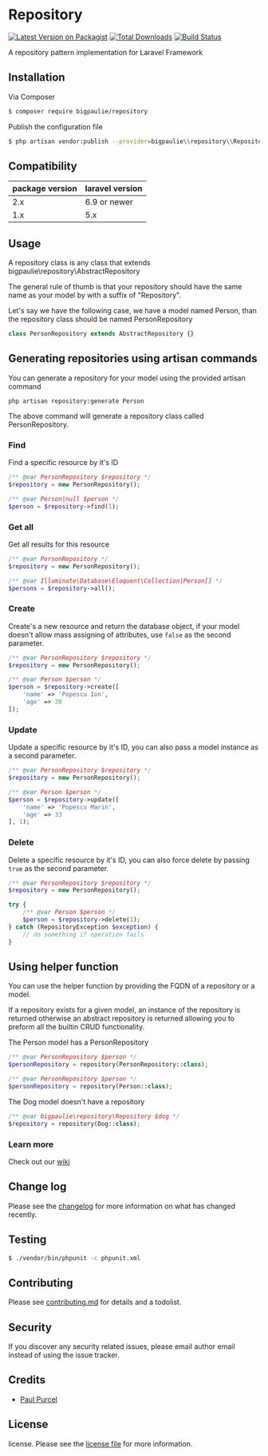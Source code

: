 # Repository

[![Latest Version on Packagist][ico-version]][link-packagist]
[![Total Downloads][ico-downloads]][link-downloads]
[![Build Status][ico-travis]][link-travis]

A repository pattern implementation for Laravel Framework

## Installation

Via Composer

``` bash
$ composer require bigpaulie/repository
```

Publish the configuration file
```bash
$ php artisan vendor:publish --provider=bigpaulie\\repository\\RepositoryServiceProvider --tag=repository.config
```

## Compatibility
|package version|laravel version|
|---------------|---------------|
|2.x            | 6.9 or newer  |
|1.x            | 5.x           |

## Usage
A repository class is any class that extends bigpaulie\repository\AbstractRepository

The general rule of thumb is that your repository should have the same name as your model by with a suffix of "Repository".

Let's say we have the following case, we have a model named Person, than the repository class should be named PersonRepository

```php
class PersonRepository extends AbstractRepository {}
```

## Generating repositories using artisan commands
You can generate a repository for your model using the provided artisan command
```shell script
php artisan repository:generate Person
```
The above command will generate a repository class called PersonRepository.

### Find
Find a specific resource by it's ID

```php
/** @var PersonRepository $repository */
$repository = new PersonRepository();

/** @var Person|null $person */
$person = $repository->find(1);
```

### Get all 
Get all results for this resource

```php
/** @var PersonRepository */
$repository = new PersonRepository();

/** @var Illuminate\Database\Eloquent\Collection|Person[] */
$persons = $repository->all();
```

### Create
Create's a new resource and return the database object, if your model doesn't allow mass assigning of attributes, use `false` as the second parameter.
```php
/** @var PersonRepository $repository */
$repository = new PersonRepository();

/** @var Person $person */
$person = $repository->create([
    'name' => 'Popescu Ion',
    'age' => 30
]);
```
### Update
Update a specific resource by it's ID, you can also pass a model instance as a second parameter.

```php
/** @var PersonRepository $repository */
$repository = new PersonRepository();

/** @var Person $person */
$person = $repository->update([
    'name' => 'Popescu Marin',
    'age' => 33
], 1);
```
### Delete 
Delete a specific resource by it's ID, you can also force delete by passing `true` as the second parameter.
```php
/** @var PersonRepository $repository */
$repository = new PersonRepository();

try {
    /** @var Person $person */
    $person = $repository->delete(1);
} catch (RepositoryException $exception) {
    // do something if operation fails
}
```

## Using helper function
You can use the helper function by providing the FQDN of a repository or a model.

If a repository exists for a given model, an instance of the repository is returned otherwise an abstract repository is returned allowing you to preform all the builtin CRUD functionality.

The Person model has a PersonRepository
```php
/** @var PersonRepository $person */
$personRepository = repository(PersonRepository::class);

/** @var PersonRepository $person */
$personRepository = repository(Person::class);
```
The Dog model doesn't have a repository
```php
/** @var bigpaulie\repository\Repository $dog */
$repository = repository(Dog::class);
```

### Learn more 
Check out our [wiki](https://github.com/bigpaulie/repository/wiki)

## Change log

Please see the [changelog](changelog.md) for more information on what has changed recently.

## Testing

``` bash
$ ./vendor/bin/phpunit -c phpunit.xml
```

## Contributing

Please see [contributing.md](contributing.md) for details and a todolist.

## Security

If you discover any security related issues, please email author email instead of using the issue tracker.

## Credits

- [Paul Purcel](https://github.com/bigpaulie)

## License

license. Please see the [license file](license.md) for more information.

[ico-version]: https://img.shields.io/packagist/v/bigpaulie/repository.svg?style=flat-square
[ico-downloads]: https://img.shields.io/packagist/dt/bigpaulie/repository.svg?style=flat-square
[ico-travis]: https://img.shields.io/travis/bigpaulie/repository/master.svg?style=flat-square
[ico-styleci]: https://styleci.io/repos/12345678/shield

[link-packagist]: https://packagist.org/packages/bigpaulie/repository
[link-downloads]: https://packagist.org/packages/bigpaulie/repository
[link-travis]: https://travis-ci.org/bigpaulie/repository
[link-styleci]: https://styleci.io/repos/12345678
[link-author]: https://github.com/bigpaulie
[link-contributors]: ../../contributors
[link-wiki]: https://github.com/bigpaulie/repository/wiki
